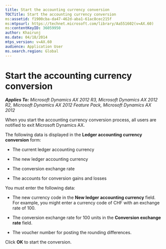 ```yaml
---
title: Start the accounting currency conversion
TOCTitle: Start the accounting currency conversion
ms:assetid: f1900cba-da47-462d-aba1-61ac8cec215f
ms:mtpsurl: https://technet.microsoft.com/library/Aa551602(v=AX.60)
ms:contentKeyID: 36059950
author: Khairunj
ms.date: 04/18/2014
mtps_version: v=AX.60
audience: Application User
ms.search.region: Global
---
```


# Start the accounting currency conversion 


_**Applies To:** Microsoft Dynamics AX 2012 R3, Microsoft Dynamics AX 2012 R2, Microsoft Dynamics AX 2012 Feature Pack, Microsoft Dynamics AX 2012_

When you start the accounting currency conversion process, all users are notified to exit Microsoft Dynamics AX.

The following data is displayed in the **Ledger accounting currency conversion** form:

  - The current ledger accounting currency

  - The new ledger accounting currency

  - The conversion exchange rate

  - The accounts for conversion gains and losses

You must enter the following data:

  - The new currency code in the **New ledger accounting currency** field. For example, you might enter a currency code of CHF with an exchange rate of 100.

  - The conversion exchange rate for 100 units in the **Conversion exchange rate** field.

  - The voucher number for posting the rounding differences.

Click **OK** to start the conversion.

  


